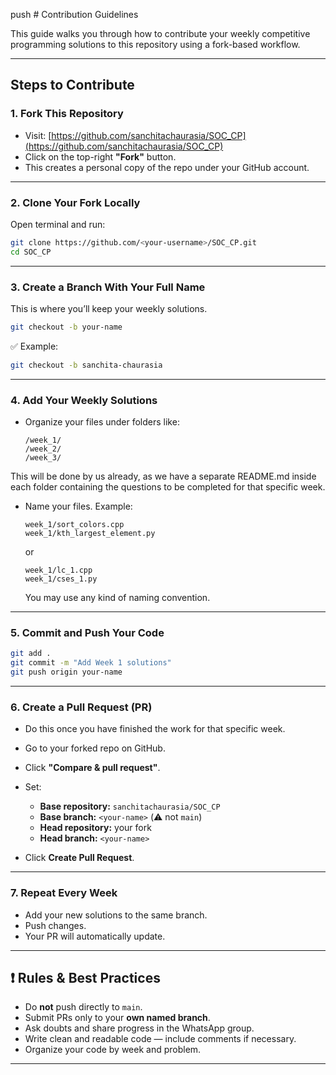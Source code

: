 push # Contribution Guidelines

This guide walks you through how to contribute your weekly competitive programming solutions to this repository using a fork-based workflow.

---

## Steps to Contribute

### 1. Fork This Repository

- Visit: [https://github.com/sanchitachaurasia/SOC_CP](https://github.com/sanchitachaurasia/SOC_CP)
- Click on the top-right **"Fork"** button.
- This creates a personal copy of the repo under your GitHub account.

---

### 2. Clone Your Fork Locally

Open terminal and run:

```bash
git clone https://github.com/<your-username>/SOC_CP.git
cd SOC_CP
````

---

### 3. Create a Branch With Your Full Name

This is where you’ll keep your weekly solutions.

```bash
git checkout -b your-name
```

✅ Example:

```bash
git checkout -b sanchita-chaurasia
```

---

### 4. Add Your Weekly Solutions

* Organize your files under folders like:

  ```
  /week_1/
  /week_2/
  /week_3/
  ```
 This will be done by us already, as we have a separate README.md inside each folder containing the questions to be completed for that specific week.
 
* Name your files. Example:

  ```
  week_1/sort_colors.cpp
  week_1/kth_largest_element.py
  ```
  or
  ```
  week_1/lc_1.cpp
  week_1/cses_1.py
  ```
  You may use any kind of naming convention.

---

### 5. Commit and Push Your Code

```bash
git add .
git commit -m "Add Week 1 solutions"
git push origin your-name
```

---

### 6. Create a Pull Request (PR)

* Do this once you have finished the work for that specific week.
* Go to your forked repo on GitHub.
* Click **"Compare & pull request"**.
* Set:

  * **Base repository:** `sanchitachaurasia/SOC_CP`
  * **Base branch:** `<your-name>` (⚠️ not `main`)
  * **Head repository:** your fork
  * **Head branch:** `<your-name>`
* Click **Create Pull Request**.

---

### 7. Repeat Every Week

* Add your new solutions to the same branch.
* Push changes.
* Your PR will automatically update.
     
---

## ❗ Rules & Best Practices

* Do **not** push directly to `main`.
* Submit PRs only to your **own named branch**.
* Ask doubts and share progress in the WhatsApp group.
* Write clean and readable code — include comments if necessary.
* Organize your code by week and problem.

---
